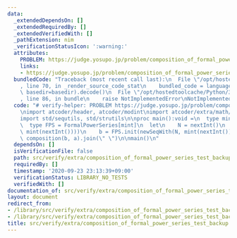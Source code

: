 ```yaml
---
data:
  _extendedDependsOn: []
  _extendedRequiredBy: []
  _extendedVerifiedWith: []
  _pathExtension: nim
  _verificationStatusIcon: ':warning:'
  attributes:
    PROBLEM: https://judge.yosupo.jp/problem/composition_of_formal_power_series
    links:
    - https://judge.yosupo.jp/problem/composition_of_formal_power_series
  bundledCode: "Traceback (most recent call last):\n  File \"/opt/hostedtoolcache/Python/3.8.5/x64/lib/python3.8/site-packages/onlinejudge_verify/documentation/build.py\"\
    , line 70, in _render_source_code_stat\n    bundled_code = language.bundle(stat.path,\
    \ basedir=basedir).decode()\n  File \"/opt/hostedtoolcache/Python/3.8.5/x64/lib/python3.8/site-packages/onlinejudge_verify/languages/nim.py\"\
    , line 86, in bundle\n    raise NotImplementedError\nNotImplementedError\n"
  code: "# verify-helper: PROBLEM https://judge.yosupo.jp/problem/composition_of_formal_power_series\n\
    \nimport atcoder/header, atcoder/modint\nimport atcoder/extra/math/formal_power_series\n\
    import std/sequtils, std/strutils\n\nproc main():void =\n  type mint = modint998244353\n\
    \  type FPS = FormalPowerSeries[mint]\n  let\n    N = nextInt()\n    a = FPS.init(newSeqWith(N,\
    \ mint(nextInt())))\n    b = FPS.init(newSeqWith(N, mint(nextInt())))\n  echo\
    \ composition(b, a).join(\" \")\n\nmain()\n"
  dependsOn: []
  isVerificationFile: false
  path: src/verify/extra/composition_of_formal_power_series_test_backup.nim
  requiredBy: []
  timestamp: '2020-09-23 23:13:39+09:00'
  verificationStatus: LIBRARY_NO_TESTS
  verifiedWith: []
documentation_of: src/verify/extra/composition_of_formal_power_series_test_backup.nim
layout: document
redirect_from:
- /library/src/verify/extra/composition_of_formal_power_series_test_backup.nim
- /library/src/verify/extra/composition_of_formal_power_series_test_backup.nim.html
title: src/verify/extra/composition_of_formal_power_series_test_backup.nim
---
```

